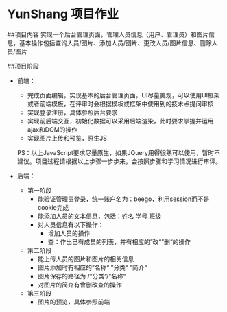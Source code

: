 # YunShang 项目作业
##项目内容
实现一个后台管理页面，管理人员信息（用户、管理员）和图片信息，基本操作包括查询人员/图片、添加人员/图片、更改人员/图片信息、删除人员/图片

##项目阶段
* 前端：
	- 完成页面编辑，实现基本的后台管理页面，UI尽量美观，可以使用UI框架或者前端模板，在评审时会根据模板或框架中使用到的技术点提问审核
	- 实现登录注册，具体参照后台要求
	- 实现前后端交互，初始化数据可以采用后端渲染，此时要求掌握并运用ajax和DOM的操作
	- 实现图片上传和预览，原生JS

  PS：以上JavaScript要求尽量原生，如果JQuery用得很熟可以使用，暂时不建议。项目过程请根据以上步骤一步步来，会按照步骤和学习情况进行审评。
  
* 后端：
	- 第一阶段
		+ 能验证管理员登录，统一账户名为：beego，利用session而不是cookie完成
		+ 能添加人员的文本信息，包括：姓名 学号 班级
		+ 对人员信息有以下操作：
			+ 增加人员的操作
			+ 查：作出已有成员的列表，并有相应的”改“”删“的操作
	- 第二阶段 
		+ 能上传人员的图片和图片的相关信息
	    + 图片添加时有相应的”名称“ ”分类“  ”简介“
	    + 图片保存的路径为 /”分类“/”名称“
	    + 对图片的简介有曾删改查的操作 
	- 第三阶段
		+ 图片的预览，具体参照前端